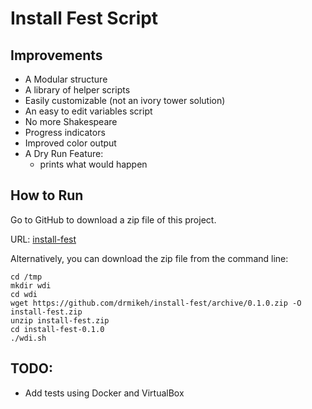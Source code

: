 # Install Fest Script

## Improvements

* A Modular structure
* A library of helper scripts
* Easily customizable (not an ivory tower solution)
* An easy to edit variables script
* No more Shakespeare
* Progress indicators
* Improved color output
* A Dry Run Feature:
    - prints what would happen

## How to Run

Go to GitHub to download a zip file of this project.

URL: [install-fest](https://github.com/drmikeh/install-fest)

Alternatively, you can download the zip file from the command line:

```
cd /tmp
mkdir wdi
cd wdi
wget https://github.com/drmikeh/install-fest/archive/0.1.0.zip -O install-fest.zip
unzip install-fest.zip
cd install-fest-0.1.0
./wdi.sh
```



## TODO:

* Add tests using Docker and VirtualBox
